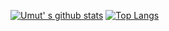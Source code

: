 
[![Umut' s github stats](https://github-readme-stats.vercel.app/api?username=umutlaguler&count_private=true&show_icons=true&theme=radical&hide_rank=false)](https://github.com/umutlaguler/github-readme-stats)
[![Top Langs](https://github-readme-stats.vercel.app/api/top-langs/?username=umutlaguler)](https://github.com/umutlaguler/github-readme-stats)
